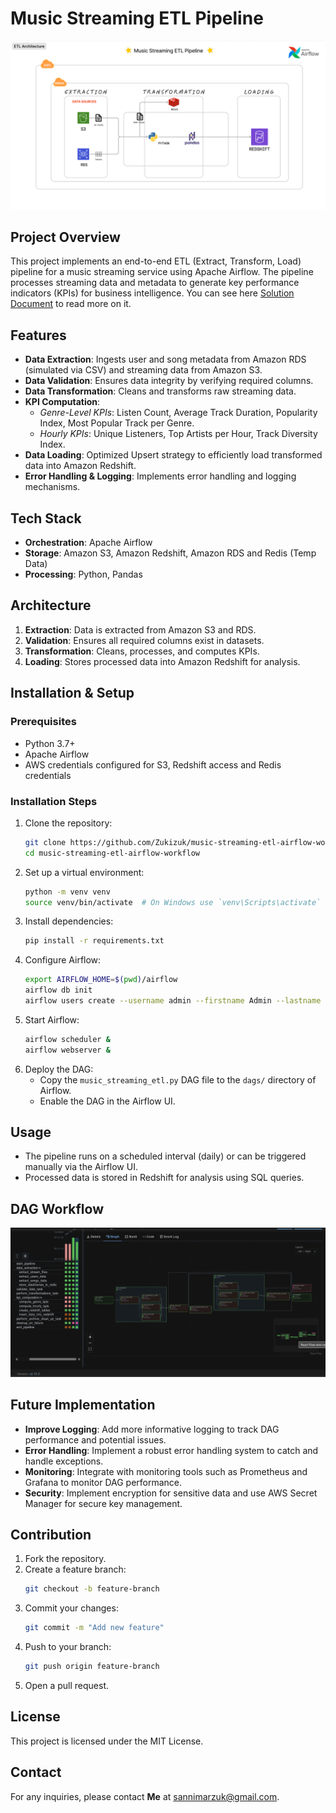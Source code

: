# Music Streaming ETL Pipeline

![Architecture Diagram](/assets/Architecture.png)

## Project Overview

This project implements an end-to-end ETL (Extract, Transform, Load) pipeline for a music streaming service using Apache Airflow. The pipeline processes streaming data and metadata to generate key performance indicators (KPIs) for business intelligence. You can see here [Solution Document](/assets/Technical%20Solution%20Document.pdf) to
read more on it.

## Features

- **Data Extraction**: Ingests user and song metadata from Amazon RDS (simulated via CSV) and streaming data from Amazon S3.
- **Data Validation**: Ensures data integrity by verifying required columns.
- **Data Transformation**: Cleans and transforms raw streaming data.
- **KPI Computation**:
  - _Genre-Level KPIs_: Listen Count, Average Track Duration, Popularity Index, Most Popular Track per Genre.
  - _Hourly KPIs_: Unique Listeners, Top Artists per Hour, Track Diversity Index.
- **Data Loading**: Optimized Upsert strategy to efficiently load transformed data into Amazon Redshift.
- **Error Handling & Logging**: Implements error handling and logging mechanisms.

## Tech Stack

- **Orchestration**: Apache Airflow
- **Storage**: Amazon S3, Amazon Redshift, Amazon RDS and Redis (Temp Data)
- **Processing**: Python, Pandas

## Architecture

1. **Extraction**: Data is extracted from Amazon S3 and RDS.
2. **Validation**: Ensures all required columns exist in datasets.
3. **Transformation**: Cleans, processes, and computes KPIs.
4. **Loading**: Stores processed data into Amazon Redshift for analysis.

## Installation & Setup

### Prerequisites

- Python 3.7+
- Apache Airflow
- AWS credentials configured for S3, Redshift access and Redis credentials

### Installation Steps

1. Clone the repository:
   ```bash
   git clone https://github.com/Zukizuk/music-streaming-etl-airflow-workflow
   cd music-streaming-etl-airflow-workflow
   ```
2. Set up a virtual environment:
   ```bash
   python -m venv venv
   source venv/bin/activate  # On Windows use `venv\Scripts\activate`
   ```
3. Install dependencies:
   ```bash
   pip install -r requirements.txt
   ```
4. Configure Airflow:
   ```bash
   export AIRFLOW_HOME=$(pwd)/airflow
   airflow db init
   airflow users create --username admin --firstname Admin --lastname User --role Admin --email admin@example.com
   ```
5. Start Airflow:
   ```bash
   airflow scheduler &
   airflow webserver &
   ```
6. Deploy the DAG:
   - Copy the `music_streaming_etl.py` DAG file to the `dags/` directory of Airflow.
   - Enable the DAG in the Airflow UI.

## Usage

- The pipeline runs on a scheduled interval (daily) or can be triggered manually via the Airflow UI.
- Processed data is stored in Redshift for analysis using SQL queries.

## DAG Workflow

![Dag Run](/assets/Dag%20Taskflow.png)

## Future Implementation

- **Improve Logging**: Add more informative logging to track DAG performance and potential issues.
- **Error Handling**: Implement a robust error handling system to catch and handle exceptions.
- **Monitoring**: Integrate with monitoring tools such as Prometheus and Grafana to monitor DAG performance.
- **Security**: Implement encryption for sensitive data and use AWS Secret Manager for secure key management.

## Contribution

1. Fork the repository.
2. Create a feature branch:
   ```bash
   git checkout -b feature-branch
   ```
3. Commit your changes:
   ```bash
   git commit -m "Add new feature"
   ```
4. Push to your branch:
   ```bash
   git push origin feature-branch
   ```
5. Open a pull request.

## License

This project is licensed under the MIT License.

## Contact

For any inquiries, please contact **Me** at sannimarzuk@gmail.com.
